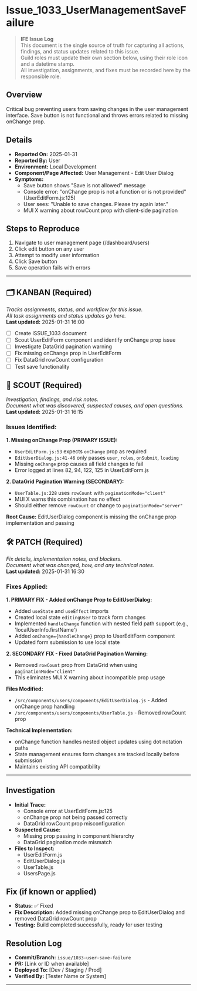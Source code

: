 # Issue_1033_UserManagementSaveFailure

> **IFE Issue Log**  
> This document is the single source of truth for capturing all actions, findings, and status updates related to this issue.  
> Guild roles must update their own section below, using their role icon and a datetime stamp.  
> All investigation, assignments, and fixes must be recorded here by the responsible role.

## Overview
Critical bug preventing users from saving changes in the user management interface. Save button is not functional and throws errors related to missing onChange prop.

## Details
- **Reported On:** 2025-01-31
- **Reported By:** User
- **Environment:** Local Development
- **Component/Page Affected:** User Management - Edit User Dialog
- **Symptoms:** 
  - Save button shows "Save is not allowed" message
  - Console error: "onChange prop is not a function or is not provided" (UserEditForm.js:125)
  - User sees: "Unable to save changes. Please try again later."
  - MUI X warning about rowCount prop with client-side pagination

## Steps to Reproduce
1. Navigate to user management page (/dashboard/users)
2. Click edit button on any user
3. Attempt to modify user information
4. Click Save button
5. Save operation fails with errors

---

## 🗂️ KANBAN (Required)
_Tracks assignments, status, and workflow for this issue.  
All task assignments and status updates go here._  
**Last updated:** 2025-01-31 16:00

- [ ] Create ISSUE_1033 document
- [ ] Scout UserEditForm component and identify onChange prop issue
- [ ] Investigate DataGrid pagination warning
- [ ] Fix missing onChange prop in UserEditForm
- [ ] Fix DataGrid rowCount configuration
- [ ] Test save functionality

## 🧭 SCOUT (Required)
_Investigation, findings, and risk notes.  
Document what was discovered, suspected causes, and open questions._  
**Last updated:** 2025-01-31 16:15

### Issues Identified:

**1. Missing onChange Prop (PRIMARY ISSUE):**
- `UserEditForm.js:53` expects `onChange` prop as required
- `EditUserDialog.js:41-46` only passes `user`, `roles`, `onSubmit`, `loading` 
- Missing `onChange` prop causes all field changes to fail
- Error logged at lines 82, 94, 122, 125 in UserEditForm.js

**2. DataGrid Pagination Warning (SECONDARY):**
- `UserTable.js:228` uses `rowCount` with `paginationMode="client"`
- MUI X warns this combination has no effect
- Should either remove `rowCount` or change to `paginationMode="server"`

**Root Cause:**
EditUserDialog component is missing the onChange prop implementation and passing

## 🛠️ PATCH (Required)
_Fix details, implementation notes, and blockers.  
Document what was changed, how, and any technical notes._  
**Last updated:** 2025-01-31 16:30

### Fixes Applied:

**1. PRIMARY FIX - Added onChange Prop to EditUserDialog:**
- Added `useState` and `useEffect` imports
- Created local state `editingUser` to track form changes
- Implemented `handleChange` function with nested field path support (e.g., 'localUserInfo.firstName')
- Added `onChange={handleChange}` prop to UserEditForm component
- Updated form submission to use local state

**2. SECONDARY FIX - Fixed DataGrid Pagination Warning:**
- Removed `rowCount` prop from DataGrid when using `paginationMode="client"`
- This eliminates MUI X warning about incompatible prop usage

**Files Modified:**
- `/src/components/users/components/EditUserDialog.js` - Added onChange prop handling
- `/src/components/users/components/UserTable.js` - Removed rowCount prop

**Technical Implementation:**
- onChange function handles nested object updates using dot notation paths
- State management ensures form changes are tracked locally before submission
- Maintains existing API compatibility

---

## Investigation
- **Initial Trace:** 
  - Console error at UserEditForm.js:125
  - onChange prop not being passed correctly
  - DataGrid rowCount prop misconfiguration
- **Suspected Cause:** 
  - Missing prop passing in component hierarchy
  - DataGrid pagination mode mismatch
- **Files to Inspect:** 
  - UserEditForm.js
  - EditUserDialog.js
  - UserTable.js
  - UsersPage.js

## Fix (if known or applied)
- **Status:** ✅ Fixed
- **Fix Description:** Added missing onChange prop to EditUserDialog and removed DataGrid rowCount prop
- **Testing:** Build completed successfully, ready for user testing

## Resolution Log
- **Commit/Branch:** `issue/1033-user-save-failure`
- **PR:** [Link or ID when available]
- **Deployed To:** [Dev / Staging / Prod]
- **Verified By:** [Tester Name or System]

---